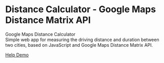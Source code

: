 # Distance Calculator - Google Maps Distance Matrix API

Google Maps Distance Calculator<br>
Simple web app for measuring the driving distance and duration between two cities, based on JavaScript and Google Maps Distance Matrix API.

[Help Demo](https://facebook.com/saddamsir)
